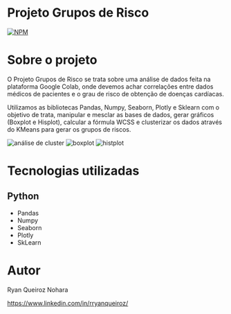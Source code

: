 # Projeto Grupos de Risco 
[![NPM](https://img.shields.io/npm/l/react)](https://github.com/rryanqn/grupos_de_risco/blob/main/LICENSE) 

# Sobre o projeto

O Projeto Grupos de Risco se trata sobre uma análise de dados feita na plataforma Google Colab, onde devemos achar correlações entre dados médicos de pacientes e o grau de risco de obtenção de doenças cardíacas.

Utilizamos as bibliotecas Pandas, Numpy, Seaborn, Plotly e Sklearn com o objetivo de trata, manipular e mesclar as bases de dados, gerar gráficos (Boxplot e Hisplot), calcular a fórmula WCSS e clusterizar os dados através do KMeans para gerar os grupos de riscos.

![análise de cluster](https://github.com/rryanqn/grupos_de_risco/assets/133285391/4bdfad17-28d8-47fd-95fb-a24c94986755)
![boxplot](https://github.com/rryanqn/grupos_de_risco/assets/133285391/fe17eddc-953b-4594-bbc3-3d4699ce090e)
![histplot](https://github.com/rryanqn/grupos_de_risco/assets/133285391/6895bc91-4e9e-4999-b57a-654bc2843168)


# Tecnologias utilizadas
## Python
- Pandas
- Numpy
- Seaborn
- Plotly
- SkLearn



# Autor

Ryan Queiroz Nohara

https://www.linkedin.com/in/rryanqueiroz/

